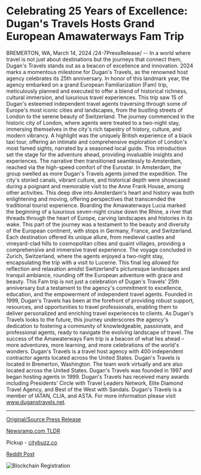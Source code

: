 # Celebrating 25 Years of Excellence: Dugan's Travels Hosts Grand European Amawaterways Fam Trip

BREMERTON, WA, March 14, 2024 /24-7PressRelease/ -- In a world where travel is not just about destinations but the journeys that connect them, Dugan's Travels stands out as a beacon of excellence and innovation. 2024 marks a momentous milestone for Dugan's Travels, as the renowned host agency celebrates its 25th anniversary. In honor of this landmark year, the agency embarked on a grand European Familiarization (Fam) trip, meticulously planned and executed to offer a blend of historical richness, cultural immersion, and luxurious travel experiences. This trip saw 15 of Dugan's esteemed independent travel agents traversing through some of Europe's most iconic cities and landscapes, from the bustling streets of London to the serene beauty of Switzerland.  The journey commenced in the historic city of London, where agents were treated to a two-night stay, immersing themselves in the city's rich tapestry of history, culture, and modern vibrancy. A highlight was the uniquely British experience of a black taxi tour, offering an intimate and comprehensive exploration of London's most famed sights, narrated by a seasoned local guide. This introduction set the stage for the adventure ahead, providing invaluable insights and experiences.  The narrative then transitioned seamlessly to Amsterdam, reached via the high-speed comfort of the Eurostar. In Amsterdam, the group swelled as more Dugan's Travels agents joined the expedition. The city's storied canals, vibrant culture, and historical depth were showcased during a poignant and memorable visit to the Anne Frank House, among other activities. This deep dive into Amsterdam's heart and history was both enlightening and moving, offering perspectives that transcended the traditional tourist experience.  Boarding the Amawaterways Lucia marked the beginning of a luxurious seven-night cruise down the Rhine, a river that threads through the heart of Europe, carving landscapes and histories in its wake. This part of the journey was a testament to the beauty and diversity of the European continent, with stops in Germany, France, and Switzerland. Each destination offered its unique allure, from medieval castles and vineyard-clad hills to cosmopolitan cities and quaint villages, providing a comprehensive and immersive travel experience.  The voyage concluded in Zurich, Switzerland, where the agents enjoyed a two-night stay, encapsulating the trip with a visit to Lucerne. This final leg allowed for reflection and relaxation amidst Switzerland's picturesque landscapes and tranquil ambiance, rounding off the European adventure with grace and beauty.  This Fam trip is not just a celebration of Dugan's Travels' 25th anniversary but a testament to the agency's commitment to excellence, education, and the empowerment of independent travel agents. Founded in 1999, Dugan's Travels has been at the forefront of providing robust support, resources, and opportunities to travel professionals, enabling them to deliver personalized and enriching travel experiences to clients.  As Dugan's Travels looks to the future, this journey underscores the agency's dedication to fostering a community of knowledgeable, passionate, and professional agents, ready to navigate the evolving landscape of travel. The success of the Amawaterways Fam trip is a beacon of what lies ahead – more adventures, more learning, and more celebrations of the world's wonders.  Dugan's Travels is a travel host agency with 400 independent contractor agents located across the United States. Dugan's Travels is located in Bremerton, Washington. The team work virtually and are also located across the United States.  Dugan's Travels was founded in 1997 and began hosting agents in 1999. Dugan's Travels has received many awards including Presidents' Circle with Travel Leaders Network, Elite Diamond Travel Agency, and Best of the West with Sandals. Dugan's Travels is a member of IATAN, CLIA, and ASTA. For more information please visit www.duganstravels.net. 

---

[Original/Source Press Release](https://www.24-7pressrelease.com/press-release/509225/celebrating-25-years-of-excellence-dugans-travels-hosts-grand-european-amawaterways-fam-trip)
                    

[Newsramp.com TLDR](https://newsramp.com/curated-news/dugan-s-travels-celebrates-25th-anniversary-with-grand-european-familiarization-trip/d1f73153dbcde564f9a3705c8838338f) 


Pickup - [citybuzz.co](https://citybuzz.co/2024/03/14/dugan-s-travels-celebrates-25-years-with-grand-european-river-cruise)
 



[Reddit Post](https://www.reddit.com/r/TravelAndLeisureNews/comments/1befe0z/dugans_travels_celebrates_25th_anniversary_with/) 



![Blockchain Registration](https://cdn.newsramp.app/24-7PressRelease/qrcode/243/14/kiwiEhA5.webp)